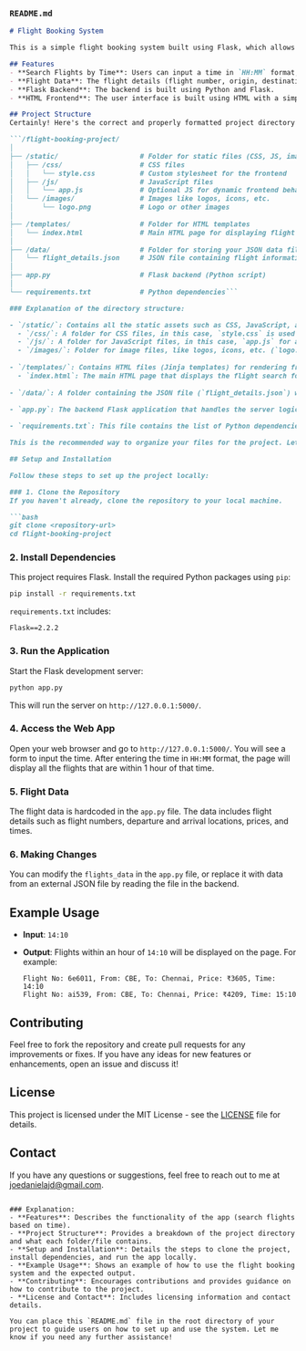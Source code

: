 ### `README.md`

```markdown
# Flight Booking System

This is a simple flight booking system built using Flask, which allows users to search for flights based on a time input. The system will show all flights that are within a 1-hour range of the time provided by the user.

## Features
- **Search Flights by Time**: Users can input a time in `HH:MM` format, and the system will display flights within a 1-hour window around that time.
- **Flight Data**: The flight details (flight number, origin, destination, price, and time) are hardcoded into the application for demonstration purposes.
- **Flask Backend**: The backend is built using Python and Flask.
- **HTML Frontend**: The user interface is built using HTML with a simple form to input the desired time.

## Project Structure
Certainly! Here's the correct and properly formatted project directory structure for the flight booking system:

```/flight-booking-project/
│
├── /static/                    # Folder for static files (CSS, JS, images, etc.)
│   ├── /css/                   # CSS files
│   │   └── style.css           # Custom stylesheet for the frontend
│   ├── /js/                    # JavaScript files
│   │   └── app.js              # Optional JS for dynamic frontend behavior
│   └── /images/                # Images like logos, icons, etc.
│       └── logo.png            # Logo or other images
│
├── /templates/                 # Folder for HTML templates
│   └── index.html              # Main HTML page for displaying flight information
│
├── /data/                      # Folder for storing your JSON data file
│   └── flight_details.json     # JSON file containing flight information
│
├── app.py                      # Flask backend (Python script)
│
└── requirements.txt            # Python dependencies```

### Explanation of the directory structure:

- `/static/`: Contains all the static assets such as CSS, JavaScript, and images.
  - `/css/`: A folder for CSS files, in this case, `style.css` is used to style the frontend.
  - `/js/`: A folder for JavaScript files, in this case, `app.js` for any dynamic behavior or interactions.
  - `/images/`: Folder for image files, like logos, icons, etc. (`logo.png` is an example).
  
- `/templates/`: Contains HTML files (Jinja templates) for rendering frontend pages.
  - `index.html`: The main HTML page that displays the flight search form and results.
  
- `/data/`: A folder containing the JSON file (`flight_details.json`) with flight information that is used to render the available flights.
  
- `app.py`: The backend Flask application that handles the server logic, handles requests, and serves the appropriate flight data.

- `requirements.txt`: This file contains the list of Python dependencies required for the project, like `Flask`.

This is the recommended way to organize your files for the project. Let me know if you need more details or any changes!

## Setup and Installation

Follow these steps to set up the project locally:

### 1. Clone the Repository
If you haven't already, clone the repository to your local machine.

```bash
git clone <repository-url>
cd flight-booking-project
```

### 2. Install Dependencies
This project requires Flask. Install the required Python packages using `pip`:

```bash
pip install -r requirements.txt
```

`requirements.txt` includes:

```
Flask==2.2.2
```

### 3. Run the Application
Start the Flask development server:

```bash
python app.py
```

This will run the server on `http://127.0.0.1:5000/`.

### 4. Access the Web App
Open your web browser and go to `http://127.0.0.1:5000/`. You will see a form to input the time. After entering the time in `HH:MM` format, the page will display all the flights that are within 1 hour of that time.

### 5. Flight Data
The flight data is hardcoded in the `app.py` file. The data includes flight details such as flight numbers, departure and arrival locations, prices, and times.

### 6. Making Changes
You can modify the `flights_data` in the `app.py` file, or replace it with data from an external JSON file by reading the file in the backend.

## Example Usage

- **Input**: `14:10`
- **Output**: Flights within an hour of `14:10` will be displayed on the page. For example:

    ```
    Flight No: 6e6011, From: CBE, To: Chennai, Price: ₹3605, Time: 14:10
    Flight No: ai539, From: CBE, To: Chennai, Price: ₹4209, Time: 15:10
    ```

## Contributing
Feel free to fork the repository and create pull requests for any improvements or fixes. If you have any ideas for new features or enhancements, open an issue and discuss it!

## License
This project is licensed under the MIT License - see the [LICENSE](LICENSE) file for details.

## Contact
If you have any questions or suggestions, feel free to reach out to me at [joedanielajd@gmail.com](mailto:joedanielajd@gmail.com).
```

### Explanation:
- **Features**: Describes the functionality of the app (search flights based on time).
- **Project Structure**: Provides a breakdown of the project directory and what each folder/file contains.
- **Setup and Installation**: Details the steps to clone the project, install dependencies, and run the app locally.
- **Example Usage**: Shows an example of how to use the flight booking system and the expected output.
- **Contributing**: Encourages contributions and provides guidance on how to contribute to the project.
- **License and Contact**: Includes licensing information and contact details.

You can place this `README.md` file in the root directory of your project to guide users on how to set up and use the system. Let me know if you need any further assistance!
